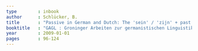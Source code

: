 ```yaml
---
type        : inbook
author      : Schlücker, B.
title       : "Passive in German and Dutch: The 'sein' / 'zijn' + past participle construction"
booktitle   : "GAGL : Groninger Arbeiten zur germanistischen Linguistik: Thematic issue ‘The Passive in Germanic Languages’"
year        : 2009-01-01
pages       : 96-124 
---
```


